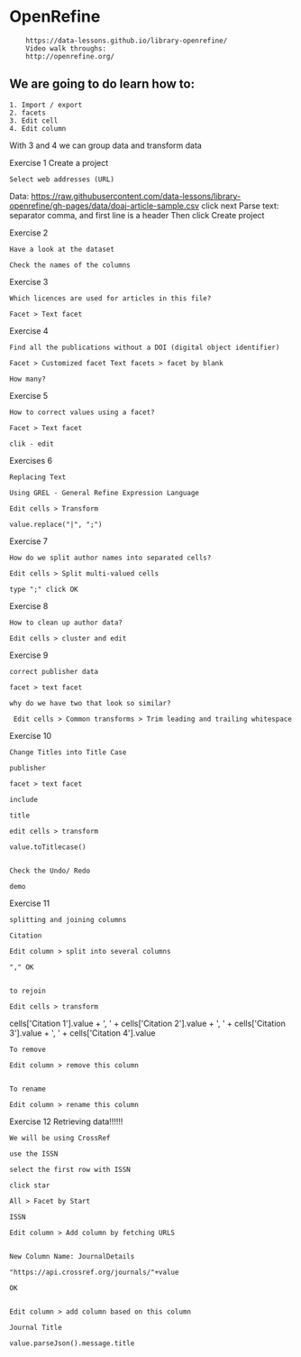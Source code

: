# OpenRefine
        https://data-lessons.github.io/library-openrefine/
        Video walk throughs:
        http://openrefine.org/

## We are going to do learn how to:

    1. Import / export
    2. facets
    3. Edit cell
    4. Edit column

With 3 and 4 we can group data and transform data




Exercise 1
Create a project

    Select web addresses (URL)

Data:
    https://raw.githubusercontent.com/data-lessons/library-openrefine/gh-pages/data/doaj-article-sample.csv
    click next
    Parse text: separator comma, and first line is a header
    Then click Create project
    
Exercise 2

    Have a look at the dataset

    Check the names of the columns

Exercise 3

    Which licences are used for articles in this file?

    Facet > Text facet

Exercise 4

    Find all the publications without a DOI (digital object identifier) 

    Facet > Customized facet Text facets > facet by blank

    How many?

Exercise 5

    How to correct values using a facet?

    Facet > Text facet

    clik - edit

Exercises 6

    Replacing Text

    Using GREL - General Refine Expression Language

    Edit cells > Transform

    value.replace("|", ";")

Exercise 7

    How do we split author names into separated cells?

    Edit cells > Split multi-valued cells

    type ";" click OK

Exercise 8

    How to clean up author data?

    Edit cells > cluster and edit

Exercise 9

    correct publisher data

    facet > text facet

    why do we have two that look so similar?

     Edit cells > Common transforms > Trim leading and trailing whitespace
Exercise 10 

    Change Titles into Title Case

    publisher

    facet > text facet

    include

    title

    edit cells > transform

    value.toTitlecase()


    Check the Undo/ Redo

    demo


Exercise 11

    splitting and joining columns

    Citation

    Edit column > split into several columns

    "," OK


    to rejoin

    Edit cells > transform

cells['Citation 1'].value + ', ' + cells['Citation 2'].value + ', ' + cells['Citation 3'].value + ', ' + cells['Citation 4'].value

    To remove

    Edit column > remove this column


    To rename

    Edit column > rename this column



Exercise 12 Retrieving data!!!!!!

    We will be using CrossRef

    use the ISSN

    select the first row with ISSN

    click star 

    All > Facet by Start

    ISSN

    Edit column > Add column by fetching URLS


    New Column Name: JournalDetails

    "https://api.crossref.org/journals/"+value

    OK


    Edit column > add column based on this column

    Journal Title

    value.parseJson().message.title
